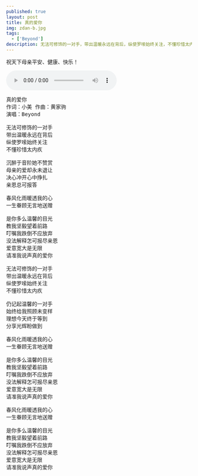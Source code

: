 ```yaml
---
published: true
layout: post
title: 真的爱你
img: zdan-b.jpg
tags: 
  - ['Beyond']
description: 无法可修饰的一对手，带出温暖永远在背后，纵使罗嗦始终关注，不懂珍惜太内疚……母性的伟大不在于理智，而在于那种直觉的感情。渐渐长大的我们，也许早已不习惯跟妈妈说些亲密的话，来表达对妈妈的深情，同时一定不要忘记在母亲节这天祝福自己的妈妈。或许你与她朝夕可见，或许相隔万里，不管是送什么，用什么方式，请一定要让妈妈知道你在想着她，爱着她……祝天下母亲平安、健康、快乐！ 
---
```

祝天下母亲平安、健康、快乐！

<audio preload="load" controls="controls"><source src="{{ site.media_url }}真的爱你.mp3" type="audio/mpeg" /><embed src="http://sablogbae.cdn.duapp.com/mp3/dewplayer.swf?mp3={{ site.file_url }}真的爱你.mp3&autostart=0&autoreplay=1&volume=90" type="application/x-shockwave-flash" width="185" height="20" quality="high" /></audio>
<pre>
真的爱你
作词：小美 作曲：黄家驹
演唱：Beyond
 
无法可修饰的一对手
带出温暖永远在背后
纵使罗嗦始终关注
不懂珍惜太内疚
 
沉醉于音阶她不赞赏
母亲的爱却永未退让
决心冲开心中挣扎
亲恩总可报答
 
春风化雨暖透我的心
一生眷顾无言地送赠
 
是你多么温馨的目光
教我坚毅望着前路
叮嘱我跌倒不应放弃
没法解释怎可报尽亲恩
爱意宽大是无限
请准我说声真的爱你
 
无法可修饰的一对手
带出温暖永远在背后
纵使罗嗦始终关注
不懂珍惜太内疚
 
仍记起温馨的一对手
始终给我照顾未变样
理想今天终于等到
分享光辉盼做到
 
春风化雨暖透我的心
一生眷顾无言地送赠
 
是你多么温馨的目光
教我坚毅望着前路
叮嘱我跌倒不应放弃
没法解释怎可报尽亲恩
爱意宽大是无限
请准我说声真的爱你
 
春风化雨暖透我的心
一生眷顾无言地送赠
 
是你多么温馨的目光
教我坚毅望着前路
叮嘱我跌倒不应放弃
没法解释怎可报尽亲恩
爱意宽大是无限
请准我说声真的爱你
</pre>
